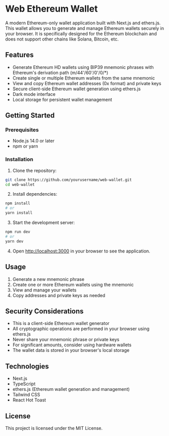 # Web Ethereum Wallet

A modern Ethereum-only wallet application built with Next.js and ethers.js. This wallet allows you to generate and manage Ethereum wallets securely in your browser. It is specifically designed for the Ethereum blockchain and does not support other chains like Solana, Bitcoin, etc.

## Features

- Generate Ethereum HD wallets using BIP39 mnemonic phrases with Ethereum's derivation path (m/44'/60'/0'/0/*)
- Create single or multiple Ethereum wallets from the same mnemonic
- View and copy Ethereum wallet addresses (0x format) and private keys
- Secure client-side Ethereum wallet generation using ethers.js
- Dark mode interface
- Local storage for persistent wallet management

## Getting Started

### Prerequisites

- Node.js 14.0 or later
- npm or yarn

### Installation

1. Clone the repository:

```bash
git clone https://github.com/yourusername/web-wallet.git
cd web-wallet
```

2. Install dependencies:

```bash
npm install
# or
yarn install
```

3. Start the development server:

```bash
npm run dev
# or
yarn dev
```

4. Open [http://localhost:3000](http://localhost:3000) in your browser to see the application.

## Usage

1. Generate a new mnemonic phrase
2. Create one or more Ethereum wallets using the mnemonic
3. View and manage your wallets
4. Copy addresses and private keys as needed

## Security Considerations

- This is a client-side Ethereum wallet generator
- All cryptographic operations are performed in your browser using ethers.js
- Never share your mnemonic phrase or private keys
- For significant amounts, consider using hardware wallets
- The wallet data is stored in your browser's local storage

## Technologies

- Next.js
- TypeScript
- ethers.js (Ethereum wallet generation and management)
- Tailwind CSS
- React Hot Toast

## License

This project is licensed under the MIT License.

